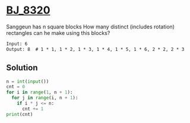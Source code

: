 # [BJ_8320](https://acmicpc.net/problem/8320)

Sanggeun has n square blocks
How many distinct (includes rotation) rectangles can he make using this blocks?

```txt
Input: 6
Output: 8  # 1 * 1, 1 * 2, 1 * 3, 1 * 4, 1 * 5, 1 * 6, 2 * 2, 2 * 3
```

## Solution

```py
n = int(input())
cnt = 0
for i in range(1, n + 1):
  for j in range(i, n + 1):
    if i * j <= n:
      cnt += 1
print(cnt)
```
